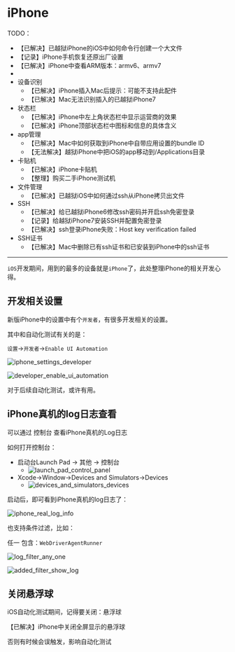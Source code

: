 # iPhone

TODO：

* 【已解决】已越狱iPhone的iOS中如何命令行创建一个大文件
* 【记录】iPhone手机恢复还原出厂设置
* 【已解决】iPhone中查看ARM版本：armv6、armv7
* 
* 设备识别
  * 【已解决】iPhone插入Mac后提示：可能不支持此配件
  * 【已解决】Mac无法识别插入的已越狱iPhone7
* 状态栏
  * 【已解决】iPhone中左上角状态栏中显示运营商的效果
  * 【已解决】iPhone顶部状态栏中图标和信息的具体含义
* app管理
  * 【已解决】Mac中如何获取到iPhone中自带应用设置的bundle ID
  * 【无法解决】越狱iPhone中把iOS的app移动到/Applications目录
* 卡贴机
  * 【已解决】iPhone卡贴机
  * 【整理】购买二手iPhone测试机
* 文件管理
  * 【已解决】已越狱iOS中如何通过ssh从iPhone拷贝出文件
* SSH
  * 【已解决】给已越狱iPhone6修改ssh密码并开启ssh免密登录
  * 【记录】给越狱iPhone7安装SSH并配置免密登录
  * 【已解决】ssh登录iPhone失败：Host key verification failed
* SSH证书
  * 【已解决】Mac中删除已有ssh证书和已安装到iPhone中的ssh证书

---

`iOS`开发期间，用到的最多的设备就是`iPhone`了，此处整理iPhone的相关开发心得。

## 开发相关设置

新版iPhone中的设置中有个`开发者`，有很多开发相关的设置。

其中和自动化测试有关的是：

`设置`->`开发者`->`Enable UI Automation`

![iphone_settings_developer](../../assets/img/iphone_settings_developer.png)

![developer_enable_ui_automation](../../assets/img/developer_enable_ui_automation.png)

对于后续自动化测试，或许有用。

## iPhone真机的log日志查看

可以通过 控制台 查看iPhone真机的Log日志

如何打开控制台：

* 启动台Launch Pad -> 其他 -> 控制台
  * ![launch_pad_control_panel](../../assets/img/launch_pad_control_panel.png)
* Xcode->Window->Devices and Simulators->Devices
  * ![devices_and_simulators_devices](../../assets/img/devices_and_simulators_devices.jpg)

启动后，即可看到iPhone真机的log日志了：

![iphone_real_log_info](../../assets/img/iphone_real_log_info.png)

也支持条件过滤，比如：

任一 包含：`WebDriverAgentRunner`

![log_filter_any_one](../../assets/img/log_filter_any_one.png)

![added_filter_show_log](../../assets/img/added_filter_show_log.png)

## 关闭悬浮球

iOS自动化测试期间，记得要关闭：悬浮球

【已解决】iPhone中关闭全屏显示的悬浮球

否则有时候会误触发，影响自动化测试
